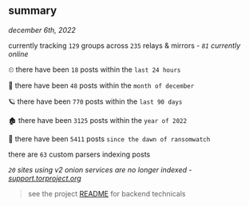 
## summary
_december 6th, 2022_

currently tracking `129` groups across `235` relays & mirrors - _`81` currently online_

⏲ there have been `18` posts within the `last 24 hours`

🦈 there have been `48` posts within the `month of december`

🪐 there have been `770` posts within the `last 90 days`

🏚 there have been `3125` posts within the `year of 2022`

🦕 there have been `5411` posts `since the dawn of ransomwatch`

there are `63` custom parsers indexing posts

_`20` sites using v2 onion services are no longer indexed - [support.torproject.org](https://support.torproject.org/onionservices/v2-deprecation/)_

> see the project [README](https://github.com/joshhighet/ransomwatch#ransomwatch--) for backend technicals
